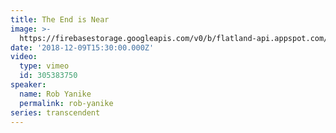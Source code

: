 ```yaml
---
title: The End is Near
image: >-
  https://firebasestorage.googleapis.com/v0/b/flatland-api.appspot.com/o/sermons%2FScreen%20Shot%202018-12-10%20at%206.51.04%20AM.png?alt=media&token=aac29e5e-4a5f-4228-be9e-709cbe90efc8
date: '2018-12-09T15:30:00.000Z'
video:
  type: vimeo
  id: 305383750
speaker:
  name: Rob Yanike
  permalink: rob-yanike
series: transcendent
---
```


